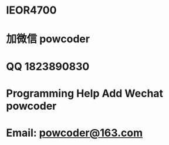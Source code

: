 # IEOR4700
# 加微信 powcoder

# QQ 1823890830

# Programming Help Add Wechat powcoder

# Email: powcoder@163.com

